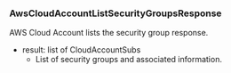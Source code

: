 ### AwsCloudAccountListSecurityGroupsResponse
AWS Cloud Account lists the security group response.

- result: list of CloudAccountSubs
  - List of security groups and associated information.
